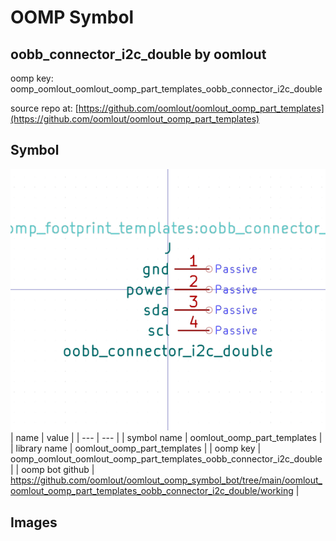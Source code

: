 # OOMP Symbol  
## oobb_connector_i2c_double  by oomlout  
  
oomp key: oomp_oomlout_oomlout_oomp_part_templates_oobb_connector_i2c_double  
  
source repo at: [https://github.com/oomlout/oomlout_oomp_part_templates](https://github.com/oomlout/oomlout_oomp_part_templates)  
## Symbol  
  
[![working.png](working_600.png)](working.png)  
| name | value | 
| --- | --- | 
| symbol name | oomlout_oomp_part_templates | 
| library name | oomlout_oomp_part_templates | 
| oomp key | oomp_oomlout_oomlout_oomp_part_templates_oobb_connector_i2c_double | 
| oomp bot github | https://github.com/oomlout/oomlout_oomp_symbol_bot/tree/main/oomlout_oomlout_oomp_part_templates_oobb_connector_i2c_double/working | 
## Images  
